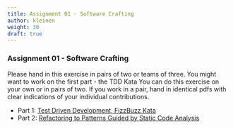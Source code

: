 ```yaml
---
title: Assignment 01 - Software Crafting
author: kleinen
weight: 30
draft: true
---
```

### Assignment 01 - Software Crafting

Please hand in this exercise in pairs of two or teams of three.
You might want to work on the first part - the TDD Kata
You can do this exercise on your own or in pairs of two. 
If you work in a pair, hand in identical pdfs with clear indications of your individual contributions.
- Part 1: [Test Driven Development, FizzBuzz Kata](./kata)
- Part 2: [Refactoring to Patterns Guided by Static Code Analysis](./refactoring)

